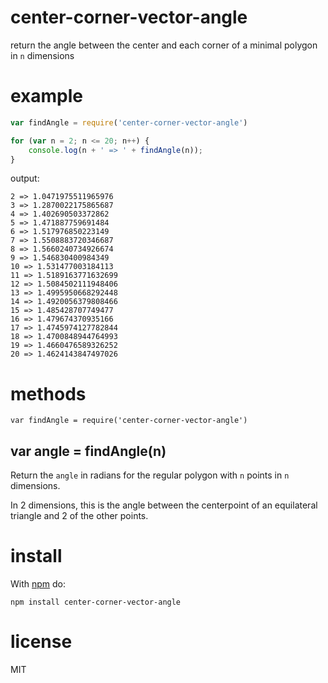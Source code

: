 # center-corner-vector-angle

return the angle between the center and each corner of a minimal polygon in `n`
dimensions

# example

``` js
var findAngle = require('center-corner-vector-angle')

for (var n = 2; n <= 20; n++) {
    console.log(n + ' => ' + findAngle(n));
}
```

output:

```
2 => 1.0471975511965976
3 => 1.2870022175865687
4 => 1.402690503372862
5 => 1.471887759691484
6 => 1.517976850223149
7 => 1.5508883720346687
8 => 1.5660240734926674
9 => 1.546830400984349
10 => 1.531477003184113
11 => 1.5189163771632699
12 => 1.5084502111948406
13 => 1.4995950668292448
14 => 1.4920056379808466
15 => 1.485428707749477
16 => 1.479674370935166
17 => 1.4745974127782844
18 => 1.4700848944764993
19 => 1.4660476589326252
20 => 1.4624143847497026
```

# methods

```
var findAngle = require('center-corner-vector-angle')
```

## var angle = findAngle(n)

Return the `angle` in radians for the regular polygon with `n` points in `n`
dimensions.

In 2 dimensions, this is the angle between the centerpoint of an equilateral
triangle and 2 of the other points.

# install

With [npm](https://npmjs.org) do:

```
npm install center-corner-vector-angle
```

# license

MIT
